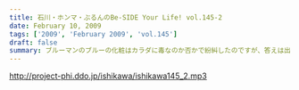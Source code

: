 ```yaml
---
title: 石川・ホンマ・ぶるんのBe-SIDE Your Life! vol.145-2
date: February 10, 2009
tags: ['2009', 'February 2009', 'vol.145']
draft: false
summary: ブルーマンのブルーの化粧はカラダに毒なのか否かで紛糾したのですが、答えは出ず・・・そんな「知らねぇよ」な話題満載の副調整室。NAMAE
---
```


http://project-phi.ddo.jp/ishikawa/ishikawa145_2.mp3
